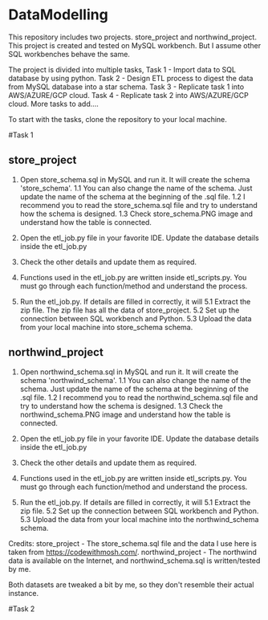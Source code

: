 # DataModelling
This repository includes two projects. store_project and northwind_project. This project is created and tested on MySQL workbench. But I assume other SQL workbenches behave the same.

The project is divided into multiple tasks, 
Task 1 - Import data to SQL database by using python.
Task 2 - Design ETL process to digest the data from MySQL database into a star schema. 
Task 3 - Replicate task 1 into AWS/AZURE/GCP cloud.
Task 4 - Replicate task 2 into AWS/AZURE/GCP cloud.
More tasks to add....

To start with the tasks, clone the repository to your local machine.

#Task 1

## store_project
1. Open store_schema.sql in MySQL and run it. It will create the schema 'store_schema'. 
1.1 You can also change the name of the schema. Just update the name of the schema at the beginning of the .sql file.
1.2 I recommend you to read the store_schema.sql file and try to understand how the schema is designed.
1.3 Check store_schema.PNG image and understand how the table is connected.

2. Open the etl_job.py file in your favorite IDE. Update the database details inside the etl_job.py
3. Check the other details and update them as required.
4. Functions used in the etl_job.py are written inside etl_scripts.py. You must go through each function/method and understand the process.
5. Run the etl_job.py. If details are filled in correctly, it will
5.1 Extract the zip file. The zip file has all the data of store_project.
5.2 Set up the connection between SQL workbench and Python.
5.3 Upload the data from your local machine into store_schema schema.


## northwind_project
1. Open northwind_schema.sql in MySQL and run it. It will create the schema 'northwind_schema'. 
1.1 You can also change the name of the schema. Just update the name of the schema at the beginning of the .sql file.
1.2 I recommend you to read the northwind_schema.sql file and try to understand how the schema is designed.
1.3 Check the northwind_schema.PNG image and understand how the table is connected.

2. Open the etl_job.py file in your favorite IDE. Update the database details inside the etl_job.py
3. Check the other details and update them as required.
4. Functions used in the etl_job.py are written inside etl_scripts.py. You must go through each function/method and understand the process.
5. Run the etl_job.py. If details are filled in correctly, it will
5.1 Extract the zip file.
5.2 Set up the connection between SQL workbench and Python.
5.3 Upload the data from your local machine into the northwind_schema schema.

Credits: 
store_project - The store_schema.sql file and the data I use here is taken from https://codewithmosh.com/. 
northwind_project - The northwind data is available on the Internet, and northwind_schema.sql is written/tested by me. 

Both datasets are tweaked a bit by me, so they don't resemble their actual instance.

#Task 2
